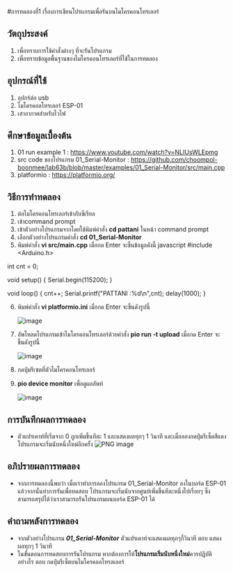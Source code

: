 #การทดลองที่1 เรื่องการเขียนโปรเเกรมเพื่อรันบนไมโครคอนโทรเลอร์

## วัตถุประสงค์
1. เพื่อทราบการใช้คำสั่งต่างๆ ที่จะรันโปรแกรม 
2. เพื่อทราบข้อมูลพื้นฐานของไมโครคอนโทรเลอร์ที่ใช้ในการทดลอง

## อุปกรณ์ที่ใช้
1. อุปกร์ต่อ usb
2. ไมโครคอลโทรเลอร์ ESP-01
3. เสาอากาศสำหรับไวไฟ

## ศึกษาข้อมูลเบื้องต้น
1. 01 run example 1 : https://www.youtube.com/watch?v=NLIUsWLEpmg
2. src code ของโปรแกรม 01_Serial-Monitor : https://github.com/choompol-boonmee/lab63b/blob/master/examples/01_Serial-Monitor/src/main.cpp
3. platformio : https://platformio.org/

## วิธีการทำทดลอง
1. ต่อไมโครคอนโทรเลอร์เข้ากับซีเรียล
2. เข้าcommand prompt
3. เข้าตัวอย่างโปรแกรมจากโดยใช้พิมพ์คำสั่ง **cd pattani** ในหน้า command prompt
4. เลือกตัวอย่างโปรแกรมคำสั่ง **cd 01_Serial-Monitor**
5. พิมพ์คำสั่ง **vi src/main.cpp** เมื่อกด Enter จะขึ้นข้อมูลดังนี้
javascript
#include <Arduino.h>

int cnt = 0;

void setup()
{
 Serial.begin(115200);
}

void loop()
{
 cnt++;
 Serial.printf("PATTANI :%d\n",cnt);
 delay(1000);
}
            
6. พิมพ์คำสั่ง **vi platformio.ini** เมื่อกด Enter จะขึ้นดังรูปนี้
      
      
      
      
      
      ![image](https://user-images.githubusercontent.com/80879772/111911794-83c09d80-8a99-11eb-8f0f-918b05017da2.png)

7. อัพโหลดโปรแกรมเข้าไมโครคอนโทรเลอร์ด้วยคำสั่ง **pio run -t upload** เมื่อกด Enter จะขึ้นดังรูปนี้






     ![image](https://user-images.githubusercontent.com/80879772/111912103-bfa83280-8a9a-11eb-903c-06a83b5ec517.png)

8. กดปุ่มรีเซตที่ตัวไมโครคอนโทรเลอร์
9. **pio device monitor** เพื่อดูผลลัพท์


      
      ![image](https://user-images.githubusercontent.com/80879772/112034335-f2245f00-8b70-11eb-9e68-d67d1945da5d.png)



## การบันทึกผลการทดลอง

- ตัวแปรเคาท์ที่เริ่มจาก 0 ถูกเพิ่มขึ้นทีละ 1 และแสดงผลทุกๆ 1 วินาที และเมื่อลองกดปุ่มรีเซ็ตสีแดง โปรแกรมจะเริ่มนับหนึ่งใหม่อีกครั้ง ![PNG image](https://user-images.githubusercontent.com/80879351/112099518-4150ab00-8bd6-11eb-8c30-399f2bf030cd.png)

## อภิปรายผลการทดลอง
- จากการทดลองนี้พบว่า เมื่อเราทำการลองโปรแกรม 01_Serial-Monitor ลงในบอร์ด ESP-01 แล้วจากนั้นทำการรันเพื่อทดสอบ โปรแกรมจะเริ่มนับจากศูนย์เพิ่มขึ้นทีละหนึ่งไปเรื่อยๆ ซึ่งสามารถสรุปได้ว่าเราสามารถรันโปรแกรมบนบอร์ด ESP-01 ได้

## คำถามหลังการทดลอง
- จากตัวอย่างโปรแกรม ***01_Serial-Monitor*** ตัวแปรเคาท์จะแสดงผลทุกๆกี่วินาที
   ตอบ แสดงผลทุกๆ 1 วินาที 
- ในขั้นตอนการทดสอบการรันโปรแกรม หากต้องการให้**โปรแกรมเริ่มนับหนึ่งใหม่**ควรปฏิบัติอย่างไร 
   ตอบ กดปุ่มรีเซ็ตบนไมโครคอลโทรลเลอร์
